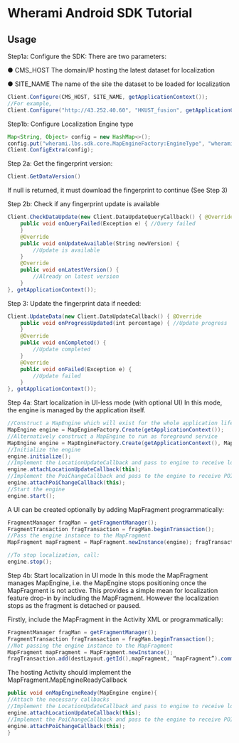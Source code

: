 # Wherami Android SDK Tutorial

## Usage
Step1a: Configure the SDK: There are two parameters:

● CMS_HOST​ The domain/IP hosting the latest dataset for localization

● SITE_NAME ​The name of the site the dataset to be loaded for localization
```java
Client​.Configure(CMS_HOST, SITE_NAME, getApplicationContext());
//For example,
Client​.Configure("http://43.252.40.60", "HKUST_fusion", getApplicationContext());
```

Step1b: Configure Localization Engine type
```java
Map<String, Object> config = new HashMap<>();
config.put("wherami.lbs.sdk.core.MapEngineFactory:EngineType", "wherami.lbs.sdk.core.NativeMapEngine");
Client.ConfigExtra(config);
```

Step 2a: Get the fingerprint version:
```java
Client​.GetDataVersion()
```
If null is returned, it must download the fingerprint to continue (See Step 3)

Step 2b: Check if any fingerprint update is available
```java
Client​.CheckDataUpdate(new ​Client​.​DataUpdateQueryCallback​() { @Override
    public void onQueryFailed(​Exception​ e) { //Query failed
    }
    @Override
    public void onUpdateAvailable(​String​ newVersion) {
        //Update is available
    }
    @Override
    public void onLatestVersion() {
        //Already on latest version
    }
}, getApplicationContext());
```

Step 3: Update the fingerprint data if needed:
```java
Client​.UpdateData(new ​Client​.​DataUpdateCallback​() { @Override
    public void onProgressUpdated(​int​ percentage) { //Update progress
    }
    @Override
    public void onCompleted() {
        //Update completed
    }
    @Override
    public void onFailed(​Exception​ e) {
        //Update failed
    }
}, getApplicationContext());
```

Step 4a: Start localization in UI-less mode (with optional UI) In this mode, the engine is managed by the application itself.
```java
//Construct a MapEngine which will exist for the whole application lifetime
MapEngine ​engine = MapEngineFactory.Create(getApplicationContext());
//Alternatively construct a MapEngine to run as foreground service
MapEngine ​engine = MapEngineFactory.Create(getApplicationContext(), MapEngineFactory.MODE_FOREGROUND_SERVICE);
//Initialize the engine
engine.initialize();
//Implement the LocationUpdateCallback and pass to engine to receive location update.
engine.attachLocationUpdateCallback(this);
//Implement the PoiChangeCallback and pass to the engine to receive POI change update.
engine.attachPoiChangeCallback(this);
//Start the engine
engine.start();
```
A UI can be created optionally by adding MapFragment programmatically:
```java
FragmentManager​ fragMan = getFragmentManager();
FragmentTransaction​ fragTransaction = fragMan.beginTransaction();
//Pass the engine instance to the MapFragment
MapFragment ​mapFragment = MapFragment.newInstance(engine); fragTransaction.add(destLayout.getId(),mapFragment, “mapFragment”).commit();

//To stop localization, call:
engine.stop();
```

Step 4b: Start localization in UI mode
In this mode the MapFragment manages MapEngine, i.e. the MapEngine stops positioning once the MapFragment is not active. This provides a simple mean for localization feature drop-in by including the MapFragment. However the localization stops as the fragment is detached or paused.

Firstly, include the MapFragment in the Activity XML or programmatically:
```java
FragmentManager​ fragMan = getFragmentManager();
FragmentTransaction​ fragTransaction = fragMan.beginTransaction();
//Not passing the engine instance to the MapFragment
MapFragment ​mapFragment = MapFragment.newInstance();
fragTransaction.add(destLayout.getId(),mapFragment, “mapFragment”).commit();
```
The hosting Activity should implement the MapFragment.MapEngineReadyCallback
```java
public void onMapEngineReady(​MapEngine​ engine){
//Attach the necessary callbacks
//Implement the LocationUpdateCallback and pass to engine to receive location update.
engine.attachLocationUpdateCallback(this);
//Implement the PoiChangeCallback and pass to the engine to receive POI change update.
engine.attachPoiChangeCallback(this);
}
```
